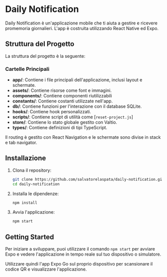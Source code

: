 # Daily Notification

Daily Notification è un'applicazione mobile che ti aiuta a gestire e ricevere promemoria giornalieri. L'app è costruita utilizzando React Native ed Expo.

## Struttura del Progetto

La struttura del progetto è la seguente:

### Cartelle Principali

- **app/**: Contiene i file principali dell'applicazione, inclusi layout e schermate.
- **assets/**: Contiene risorse come font e immagini.
- **components/**: Contiene componenti riutilizzabili
- **constants/**: Contiene costanti utilizzate nell'app.
- **db/**: Contiene funzioni per l'interazione con il database SQLite.
- **hooks/**: Contiene hook personalizzati.
- **scripts/**: Contiene script di utilità come [`reset-project.js`]
- **store/**: Contiene lo stato globale gestito con Valtio.
- **types/**: Contiene definizioni di tipi TypeScript.

Il routing è gestito con React Navigation e le schermate sono divise in stack e tab navigator.

## Installazione

1. Clona il repository:

   ```sh
   git clone https://github.com/salvatorelaspata/daily-notification.git
   cd daily-notification
   ```

2. Installa le dipendenze:

   ```sh
   npm install
   ```

3. Avvia l'applicazione:
   ```sh
   npm start
   ```

## Getting Started

Per iniziare a sviluppare, puoi utilizzare il comando `npm start` per avviare Expo e vedere l'applicazione in tempo reale sul tuo dispositivo o simulatore.

Utilizzare quindi l'app Expo Go sul proprio dispositivo per scansionare il codice QR e visualizzare l'applicazione.
